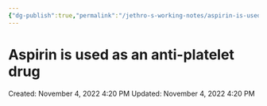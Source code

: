 ```yaml
---
{"dg-publish":true,"permalink":"/jethro-s-working-notes/aspirin-is-used-as-an-anti-platelet-drug/","dgPassFrontmatter":true}
---
```



# Aspirin is used as an anti-platelet drug

Created: November 4, 2022 4:20 PM
Updated: November 4, 2022 4:20 PM